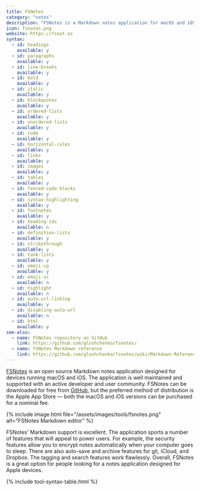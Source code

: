 ```yaml
---
title: FSNotes
category: "notes"
description: "FSNotes is a Markdown notes application for macOS and iOS."
icon: fsnotes.png
website: https://fsnot.es
syntax:
  - id: headings
    available: y
  - id: paragraphs
    available: y
  - id: line-breaks
    available: y
  - id: bold
    available: y
  - id: italic
    available: y
  - id: blockquotes
    available: y
  - id: ordered-lists
    available: y
  - id: unordered-lists
    available: y
  - id: code
    available: y
  - id: horizontal-rules
    available: y
  - id: links
    available: y
  - id: images
    available: y
  - id: tables
    available: y
  - id: fenced-code-blocks
    available: y
  - id: syntax-highlighting
    available: y
  - id: footnotes
    available: y
  - id: heading-ids
    available: n
  - id: definition-lists
    available: y
  - id: strikethrough
    available: y
  - id: task-lists
    available: y
  - id: emoji-cp
    available: y
  - id: emoji-sc
    available: n
  - id: highlight
    available: n
  - id: auto-url-linking
    available: y
  - id: disabling-auto-url
    available: n
  - id: html
    available: y
see-also:
  - name: FSNotes repository on GitHub
    link: https://github.com/glushchenko/fsnotes/
  - name: FSNotes Markdown reference
    link: https://github.com/glushchenko/fsnotes/wiki/Markdown-Reference
---
```


[FSNotes](https://fsnot.es) is an open source Markdown notes application designed for devices running macOS and iOS. The application is well maintained and supported with an active developer and user community. FSNotes can be downloaded for free from [GitHub](https://github.com/glushchenko/fsnotes/), but the preferred method of distribution is the Apple App Store — both the macOS and iOS versions can be purchased for a nominal fee.

{% include image.html file="/assets/images/tools/fsnotes.png" alt="FSNotes Markdown editor" %}

FSNotes' Markdown support is excellent. The application sports a number of features that will appeal to power users. For example, the security features allow you to encrypt notes automatically when your computer goes to sleep. There are also auto-save and archive features for git, iCloud, and Dropbox. The tagging and search features work flawlessly. Overall, FSNotes is a great option for people looking for a notes application designed for Apple devices.

{% include tool-syntax-table.html %}
